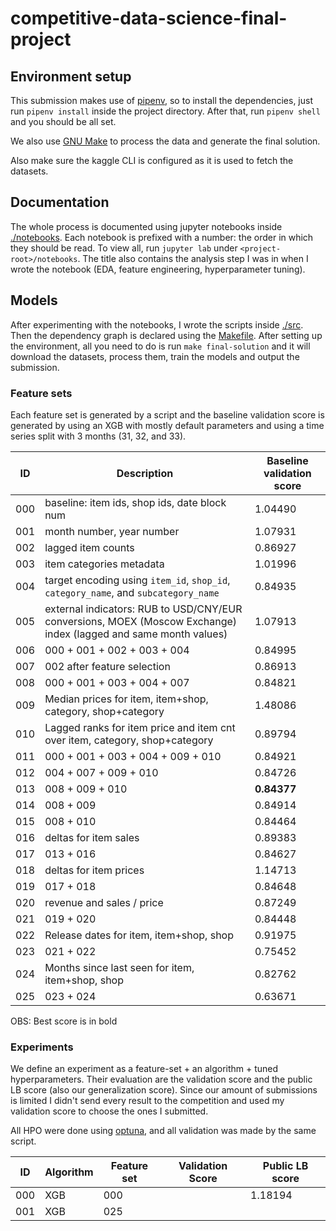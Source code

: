 # competitive-data-science-final-project

## Environment setup

This submission makes use of [pipenv](https://pipenv-fork.readthedocs.io/en/latest/), so to install the dependencies, just run `pipenv install` inside the project directory. After that, run `pipenv shell` and you should be all set.

We also use [GNU Make](https://www.gnu.org/software/make/) to process the data and generate the final solution.

Also make sure the kaggle CLI is configured as it is used to fetch the datasets.

## Documentation

The whole process is documented using jupyter notebooks inside [./notebooks](./notebooks). Each notebook is prefixed with a number: the order in which they should be read. To view all, run `jupyter lab` under `<project-root>/notebooks`. The title also contains the analysis step I was in when I wrote the notebook (EDA, feature engineering, hyperparameter tuning).

## Models

After experimenting with the notebooks, I wrote the scripts inside [./src](./src). Then the dependency graph is declared using the [Makefile](./Makefile). After setting up the environment, all you need to do is run `make final-solution` and it will download the datasets, process them, train the models and output the submission.

### Feature sets

Each feature set is generated by a script and the baseline validation score is generated by using an XGB with mostly default parameters and using a time series split with 3 months (31, 32, and 33).

| ID | Description | Baseline validation score |
| -- | -- | -- |
| 000 | baseline: item ids, shop ids, date block num | 1.04490 |
| 001 | month number, year number | 1.07931 |
| 002 | lagged item counts | 0.86927 |
| 003 | item categories metadata | 1.01996 |
| 004 | target encoding using `item_id`, `shop_id`, `category_name`, and `subcategory_name`  | 0.84935 |
| 005 | external indicators: RUB to USD/CNY/EUR conversions, MOEX (Moscow Exchange) index (lagged and same month values) | 1.07913 |
| 006 | 000 + 001 + 002 + 003 + 004 | 0.84995 |
| 007 | 002 after feature selection | 0.86913 |
| 008 | 000 + 001 + 003 + 004 + 007 | 0.84821 |
| 009 | Median prices for item, item+shop, category, shop+category | 1.48086 |
| 010 | Lagged ranks for item price and item cnt over item, category, shop+category | 0.89794 |
| 011 | 000 + 001 + 003 + 004 + 009 + 010 | 0.84921 |
| 012 | 004 + 007 + 009 + 010 | 0.84726 |
| 013 | 008 + 009 + 010 | __0.84377__ |
| 014 | 008 + 009 | 0.84914 |
| 015 | 008 + 010 | 0.84464 |
| 016 | deltas for item sales | 0.89383 |
| 017 | 013 + 016 | 0.84627 |
| 018 | deltas for item prices | 1.14713 |
| 019 | 017 + 018 | 0.84648 |
| 020 | revenue and sales / price | 0.87249 |
| 021 | 019 + 020 | 0.84448 |
| 022 | Release dates for item, item+shop, shop | 0.91975 |
| 023 | 021 + 022 | 0.75452 |
| 024 | Months since last seen for item, item+shop, shop | 0.82762 |
| 025 | 023 + 024 | 0.63671 |

OBS: Best score is in bold

### Experiments

We define an experiment as a feature-set + an algorithm + tuned hyperparameters. Their evaluation are the validation score and the public LB score (also our generalization score). Since our amount of submissions is limited I didn't send every result to the competition and used my validation score to choose the ones I submitted.

All HPO were done using [optuna](https://optuna.readthedocs.io/en/stable/), and all validation was made by the same script.

| ID | Algorithm | Feature set | Validation Score | Public LB score |
| -- | -- | -- | -- | -- |
| 000 | XGB | 000 | | 1.18194 |
| 001 | XGB | 025 | | |
